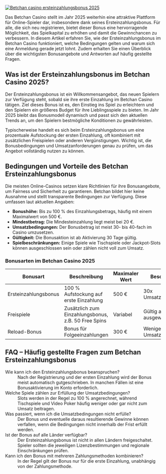 [![Betchan casino ersteinzahlungsbonus 2025](https://123-caf.pages.dev/gitsignup.png)](https://vrmoo.ru/Bt82HjjY)

<div>   <p>Das Betchan Casino stellt im Jahr 2025 weiterhin eine attraktive Plattform für Online-Spieler dar, insbesondere dank seines Ersteinzahlungsbonus. Für alle, die sich neu registrieren, bietet dieser Bonus eine hervorragende Möglichkeit, das Spielkapital zu erhöhen und damit die Gewinnchancen zu verbessern. In diesem Artikel erfahren Sie, wie der Ersteinzahlungsbonus im Betchan Casino funktioniert, welche Bedingungen gelten und warum sich eine Anmeldung gerade jetzt lohnt. Zudem erhalten Sie einen Überblick über die wichtigsten Bonusangebote und Antworten auf häufig gestellte Fragen.</p>    <h2>Was ist der Ersteinzahlungsbonus im Betchan Casino 2025?</h2>   <p>Der Ersteinzahlungsbonus ist ein Willkommensangebot, das neuen Spielern zur Verfügung steht, sobald sie ihre erste Einzahlung im Betchan Casino tätigen. Ziel dieses Bonus ist es, den Einstieg ins Spiel zu erleichtern und den Spielern ein größeres Budget für ihre Lieblingsspiele zu bieten. Im Jahr 2025 bleibt das Bonusmodell dynamisch und passt sich den aktuellen Trends an, um den Spielern bestmögliche Konditionen zu gewährleisten.</p>    <p>Typischerweise handelt es sich beim Ersteinzahlungsbonus um eine prozentuale Aufstockung der ersten Einzahlung, oft kombiniert mit zusätzlichen Freispielen oder anderen Vergünstigungen. Wichtig ist, die Bonusbedingungen und Umsatzanforderungen genau zu prüfen, um das Angebot vollständig nutzen zu können.</p>    <h2>Bedingungen und Vorteile des Betchan Ersteinzahlungsbonus</h2>   <p>Die meisten Online-Casinos setzen klare Richtlinien für ihre Bonusangebote, um Fairness und Sicherheit zu garantieren. Betchan bildet hier keine Ausnahme und stellt transparente Bedingungen zur Verfügung. Diese umfassen laut aktuellen Angaben:</p>    <ul>     <li><strong>Bonushöhe:</strong> Bis zu 100 % des Einzahlungsbetrags, häufig mit einem Maximalwert von 500 €.</li>     <li><strong>Mindestbetrag:</strong> Die Mindesteinzahlung liegt meist bei 20 €.</li>     <li><strong>Umsatzbedingungen:</strong> Der Bonusbetrag ist meist 30- bis 40-fach im Casino umzusetzen.</li>     <li><strong>Gültigkeit:</strong> Die Bonusaktion ist ab Aktivierung 30 Tage gültig.</li>     <li><strong>Spielbeschränkungen:</strong> Einige Spiele wie Tischspiele oder Jackpot-Slots können ausgeschlossen sein oder zählen nicht voll zum Umsatz.</li>   </ul>    <h3>Bonusarten im Betchan Casino 2025</h3>   <table>     <thead>       <tr>         <th>Bonusart</th>         <th>Beschreibung</th>         <th>Maximaler Wert</th>         <th>Besonderheiten</th>       </tr>     </thead>     <tbody>       <tr>         <td>Ersteinzahlungsbonus</td>         <td>100 % Aufstockung auf erste Einzahlung</td>         <td>500 €</td>         <td>30x Umsatzbedingungen</td>       </tr>       <tr>         <td>Freispiele</td>         <td>Zusätzlich zum Einzahlungsbonus, z.B. 50 Free Spins</td>         <td>Variabel</td>         <td>Gültig auf ausgewählten Slots</td>       </tr>       <tr>         <td>Reload-Bonus</td>         <td>Bonus für Folgeeinzahlungen</td>         <td>300 €</td>         <td>Weniger Umsatzanforderungen</td>       </tr>     </tbody>   </table>    <h2>FAQ – Häufig gestellte Fragen zum Betchan Ersteinzahlungsbonus</h2>   <dl>     <dt>Wie kann ich den Ersteinzahlungsbonus beanspruchen?</dt>     <dd>Nach der Registrierung und der ersten Einzahlung wird der Bonus meist automatisch gutgeschrieben. In manchen Fällen ist eine Bonusaktivierung im Konto erforderlich.</dd>      <dt>Welche Spiele zählen zur Erfüllung der Umsatzbedingungen?</dt>     <dd>Slots werden in der Regel zu 100 % angerechnet, während Tischspiele und Video Poker häufig weniger oder gar nicht zum Umsatz beitragen.</dd>      <dt>Was passiert, wenn ich die Umsatzbedingungen nicht erfülle?</dt>     <dd>Der Bonus und eventuelle daraus resultierende Gewinne können verfallen, wenn die Bedingungen nicht innerhalb der Frist erfüllt werden.</dd>      <dt>Ist der Bonus auf alle Länder verfügbar?</dt>     <dd>Der Ersteinzahlungsbonus ist nicht in allen Ländern freigeschaltet. Spieler sollten die jeweiligen Lizenzbestimmungen und regionale Einschränkungen prüfen.</dd>      <dt>Kann ich den Bonus mit mehreren Zahlungsmethoden kombinieren?</dt>     <dd>In der Regel gilt der Bonus nur für die erste Einzahlung, unabhängig von der Zahlungsmethode.</dd>   </dl>   </div>
